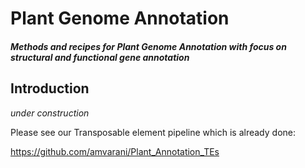 # Plant Genome Annotation
#### _Methods and recipes for Plant Genome Annotation with focus on structural and functional gene annotation_

## Introduction
*under construction*

Please see our Transposable element pipeline which is already done:

https://github.com/amvarani/Plant_Annotation_TEs


